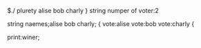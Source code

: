$./ plurety alise bob charly
}
string numper of voter:2

string naemes;alise bob charly;
{
vote:alise
vote:bob
vote:charly
{

print:winer;
